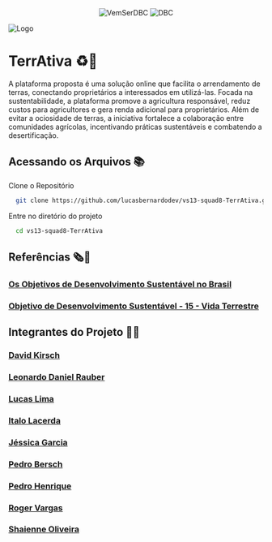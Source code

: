 <div align="center">
  <img alt="VemSerDBC" src="https://img.shields.io/badge/Vem Ser 13-00599C?style=for-the-badge&logo=java&logoColor=white">
  <img alt="DBC" src="https://img.shields.io/badge/DBC-00599C?style=for-the-badge&logo=java&logoColor=white">
</div>

![Logo](https://i.ibb.co/28k8rQj/p2.png)

# TerrAtiva ♻️🌱

A plataforma proposta é uma solução online que facilita o arrendamento de terras, conectando proprietários a interessados em utilizá-las. Focada na sustentabilidade, a plataforma promove a agricultura responsável, reduz custos para agricultores e gera renda adicional para proprietários. Além de evitar a ociosidade de terras, a iniciativa fortalece a colaboração entre comunidades agrícolas, incentivando práticas sustentáveis e combatendo a desertificação.

## Acessando os Arquivos 📚

Clone o Repositório

```bash
  git clone https://github.com/lucasbernardodev/vs13-squad8-TerrAtiva.git
```

Entre no diretório do projeto

```bash
  cd vs13-squad8-TerrAtiva
```

## Referências 🗞️📰

### [Os Objetivos de Desenvolvimento Sustentável no Brasil](https://brasil.un.org/pt-br)
### [Objetivo de Desenvolvimento Sustentável - 15 - Vida Terrestre](https://www.ipea.gov.br/ods/ods15.html)
 
## Integrantes do Projeto 👨‍💻

 ### [David Kirsch](https://www.github.com/DavidKirsch-DBC)
 ### [Leonardo Daniel Rauber](https://www.github.com/Leonardo-Rauber)
 ### [Lucas Lima](https://www.github.com/lucasbernardodev)
 ### [Italo Lacerda](https://www.github.com/ItaloLacerda)
 ### [Jéssica Garcia](https://www.github.com/Jessica-Garcia)
 ### [Pedro Bersch](https://www.github.com/PedroBersch)
 ### [Pedro Henrique](https://www.github.com/pedrohpdo)
 ### [Roger Vargas](https://www.github.com/rogervargass)
 ### [Shaienne Oliveira](https://www.github.com/Shaienne23)

